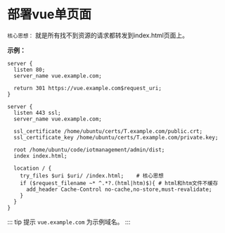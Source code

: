 # 部署vue单页面

`核心思想：` 就是所有找不到资源的请求都转发到index.html页面上。

**示例：**

``` Nginx
server {
  listen 80;
  server_name vue.example.com;

  return 301 https://vue.example.com$request_uri;
}

server {
  listen 443 ssl;
  server_name vue.example.com;

  ssl_certificate /home/ubuntu/certs/T.example.com/public.crt;
  ssl_certificate_key /home/ubuntu/certs/T.example.com/private.key;

  root /home/ubuntu/code/iotmanagement/admin/dist;
  index index.html;

  location / {
    try_files $uri $uri/ /index.html;    # 核心思想
    if ($request_filename ~* ^.*?.(html|htm)$){ # html和htm文件不缓存
      add_header Cache-Control no-cache,no-store,must-revalidate;
    }
  }
}
```

::: tip 提示
`vue.example.com` 为示例域名。
:::
